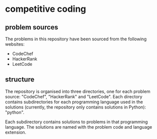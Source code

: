 # competitive coding

## problem sources
The problems in this repository have been sourced from the following websites:
- CodeChef
- HackerRank
- LeetCode

## structure
The repository is organised into three directories, one for each problem source: "CodeChef", "HackerRank" and "LeetCode". Each directory contains subdirectories for each programming language used in the solutions (currently, the repository only contains solutions in Python): "python".

Each subdirectory contains solutions to problems in that programming language. The solutions are named with the problem code and language extension.
